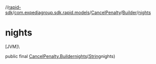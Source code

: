 //[rapid-sdk](../../../../index.md)/[com.expediagroup.sdk.rapid.models](../../index.md)/[CancelPenalty](../index.md)/[Builder](index.md)/[nights](nights.md)

# nights

[JVM]\

public final [CancelPenalty.Builder](index.md)[nights](nights.md)([String](https://docs.oracle.com/javase/8/docs/api/java/lang/String.html)nights)
